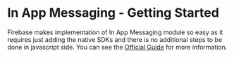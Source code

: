 # In App Messaging - Getting Started

Firebase makes implementation of In App Messaging module so easy as it requires just adding the native SDKs and there is no additional steps
to be done in javascript side. You can see the [Official Guide](https://firebase.google.com/docs/in-app-messaging/get-started) for more information.
